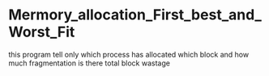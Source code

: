 # Mermory_allocation_First_best_and_Worst_Fit
this program tell only which process has allocated which block and how much fragmentation is there 
total block wastage
